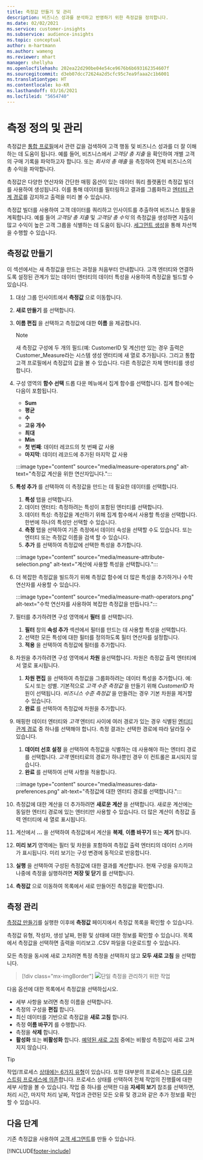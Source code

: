 ```yaml
---
title: 측정값 만들기 및 관리
description: 비즈니스 성과를 분석하고 반영하기 위한 측정값을 정의합니다.
ms.date: 02/02/2021
ms.service: customer-insights
ms.subservice: audience-insights
ms.topic: conceptual
author: m-hartmann
ms.author: wameng
ms.reviewer: mhart
manager: shellyha
ms.openlocfilehash: 202ea22d290be04e54ce9676b6b693162354607f
ms.sourcegitcommit: d3eb07dcc72624a2d5cfc95c7ea9faaa2c1b6001
ms.translationtype: HT
ms.contentlocale: ko-KR
ms.lasthandoff: 03/16/2021
ms.locfileid: "5654740"
---
```

# <a name="define-and-manage-measures"></a>측정 정의 및 관리

측정값은 [통합 프로필](data-unification.md)에서 관련 값을 검색하여 고객 행동 및 비즈니스 성과를 더 잘 이해하는 데 도움이 됩니다. 예를 들어, 비즈니스에서 *고객당 총 지출* 을 확인하여 개별 고객의 구매 기록을 파악하고자 합니다. 또는 *회사의 총 매출* 을 측정하여 전체 비즈니스의 총 수익을 파악합니다.  

측정값은 다양한 연산자와 간단한 매핑 옵션이 있는 데이터 쿼리 플랫폼인 측정값 빌더를 사용하여 생성됩니다. 이를 통해 데이터를 필터링하고 결과를 그룹화하고 [엔터티 관계 경로](relationships.md)를 감지하고 출력을 미리 볼 수 있습니다.

측정값 빌더를 사용하여 고객 데이터를 쿼리하고 인사이트를 추출하여 비즈니스 활동을 계획합니다. 예를 들어 *고객당 총 지출* 및 *고객당 총 수익* 의 측정값을 생성하면 지출이 많고 수익이 높은 고객 그룹을 식별하는 데 도움이 됩니다. [세그먼트 생성](segments.md)을 통해 차선책을 수행할 수 있습니다. 

## <a name="create-a-measure"></a>측정값 만들기

이 섹션에서는 새 측정값을 만드는 과정을 처음부터 안내합니다. 고객 엔터티와 연결하도록 설정된 관계가 있는 데이터 엔터티의 데이터 특성을 사용하여 측정값을 빌드할 수 있습니다. 

1. 대상 그룹 인사이트에서 **측정값** 으로 이동합니다.

1. **새로 만들기** 를 선택합니다.

1. **이름 편집** 을 선택하고 측정값에 대한 **이름** 을 제공합니다. 
   > [!NOTE]
   > 새 측정값 구성에 두 개의 필드(예: CustomerID 및 계산)만 있는 경우 출력은 Customer_Measure라는 시스템 생성 엔터티에 새 열로 추가됩니다. 그리고 통합 고객 프로필에서 측정값의 값을 볼 수 있습니다. 다른 측정값은 자체 엔터티를 생성합니다.

1. 구성 영역의 **함수 선택** 드롭 다운 메뉴에서 집계 함수를 선택합니다. 집계 함수에는 다음이 포함됩니다. 
   - **Sum**
   - **평균**
   - **수**
   - **고유 개수**
   - **최대**
   - **Min**
   - **첫 번째**: 데이터 레코드의 첫 번째 값 사용
   - **마지막**: 데이터 레코드에 추가된 마지막 값 사용

   :::image type="content" source="media/measure-operators.png" alt-text="측정값 계산을 위한 연산자입니다.":::

1. **특성 추가** 를 선택하여 이 측정값을 만드는 데 필요한 데이터를 선택합니다.
   
   1. **특성** 탭을 선택합니다. 
   1. 데이터 엔터티: 측정하려는 특성이 포함된 엔터티를 선택합니다. 
   1. 데이터 특성: 측정값을 계산하기 위해 집계 함수에서 사용할 특성을 선택합니다. 한번에 하나의 특성만 선택할 수 있습니다.
   1. **측정** 탭을 선택하여 기존 측정에서 데이터 속성을 선택할 수도 있습니다. 또는 엔터티 또는 측정값 이름을 검색 할 수 있습니다. 
   1. **추가** 를 선택하여 측정값에 선택한 특성을 추가합니다.

   :::image type="content" source="media/measure-attribute-selection.png" alt-text="계산에 사용할 특성을 선택합니다.":::

1. 더 복잡한 측정값을 빌드하기 위해 측정값 함수에 더 많은 특성을 추가하거나 수학 연산자를 사용할 수 있습니다.

   :::image type="content" source="media/measure-math-operators.png" alt-text="수학 연산자를 사용하여 복잡한 측정값을 만듭니다.":::

1. 필터를 추가하려면 구성 영역에서 **필터** 를 선택합니다. 
  
   1. **필터** 창의 **속성 추가** 섹션에서 필터를 만드는 데 사용할 특성을 선택합니다.
   1. 선택한 모든 특성에 대한 필터를 정의하도록 필터 연산자를 설정합니다.
   1. **적용** 을 선택하여 측정값에 필터를 추가합니다.

1. 차원을 추가하려면 구성 영역에서 **차원** 을 ​​선택합니다. 차원은 측정값 출력 엔터티에서 열로 표시됩니다.
   1. **차원 편집** 을 선택하여 측정값을 그룹화하려는 데이터 특성을 추가합니다. 예: 도시 또는 성별. 기본적으로 *고객 수준 측정값* 을 만들기 위해 *CustomerID* 차원이 선택됩니다. *비즈니스 수준 측정값* 을 만들려는 경우 기본 차원을 제거할 수 있습니다.
   1. **완료** 를 선택하여 측정값에 차원을 추가합니다.

1. 매핑한 데이터 엔터티와 *고객* 엔터티 사이에 여러 경로가 있는 경우 식별된 [엔티티 관계 경로](relationships.md) 중 하나를 선택해야 합니다. 측정 결과는 선택한 경로에 따라 달라질 수 있습니다. 
   1. **데이터 선호 설정** 을 선택하여 측정값을 식별하는 데 사용해야 하는 엔터티 경로를 선택합니다. *고객* 엔터티로의 경로가 하나뿐인 경우 이 컨트롤은 표시되지 않습니다.
   1. **완료** 를 선택하여 선택 사항을 적용합니다. 

   :::image type="content" source="media/measures-data-preferences.png" alt-text="측정값에 대한 엔터티 경로를 선택합니다.":::

1. 측정값에 대한 계산을 더 추가하려면 **새로운 계산** 을 선택합니다. 새로운 계산에는 동일한 엔터티 경로에 있는 엔터티만 사용할 수 있습니다. 더 많은 계산이 측정값 출력 엔터티에 새 열로 표시됩니다.

1. 계산에서 **...** 을 선택하여 측정값에서 계산을 **복제**, **이름 바꾸기** 또는 **제거** 합니다.

1. **미리 보기** 영역에는 필터 및 차원을 포함하여 측정값 출력 엔터티의 데이터 스키마가 표시됩니다. 미리 보기는 구성 변경에 동적으로 반응합니다.

1. **실행** 을 선택하여 구성된 측정값에 대한 결과를 계산합니다. 현재 구성을 유지하고 나중에 측정을 실행하려면 **저장 및 닫기** 를 선택합니다.

1. **측정값** 으로 이동하여 목록에서 새로 만들어진 측정값을 확인합니다.

## <a name="manage-your-measures"></a>측정 관리

[측정값 만들기](#create-a-measure)를 실행한 이후에 **측정값** 페이지에서 측정값 목록을 확인할 수 있습니다.

측정값 유형, 작성자, 생성 날짜, 현황 및 상태에 대한 정보를 확인할 수 있습니다. 목록에서 측정값을 선택하면 출력을 미리보고 .CSV 파일을 다운로드할 수 있습니다.

모든 측정을 동시에 새로 고치려면 특정 측정을 선택하지 않고 **모두 새로 고침** 을 선택합니다.

> [!div class="mx-imgBorder"]
> ![단일 측정을 관리하기 위한 작업](media/measure-actions.png "단일 측정을 관리하기 위한 작업")

다음 옵션에 대한 목록에서 측정값을 선택하십시오.

- 세부 사항을 보려면 측정 이름을 선택합니다.
- 측정의 구성을 **편집** 합니다.
- 최신 데이터를 기반으로 측정값을 **새로 고침** 합니다.
- 측정 **이름 바꾸기** 를 수행합니다.
- 측정을 **삭제** 합니다.
- **활성화** 또는 **비활성화** 합니다. [예약된 새로 고침](system.md#schedule-tab) 중에는 비활성 측정값이 새로 고쳐지지 않습니다.

> [!TIP]
> 작업/프로세스 [상태에는 6가지 유형](system.md#status-types)이 있습니다. 또한 대부분의 프로세스는 [다른 다운스트림 프로세스에 의존](system.md#refresh-policies)합니다. 프로세스 상태를 선택하여 전체 작업의 진행률에 대한 세부 사항을 볼 수 있습니다. 작업 중 하나를 선택한 다음 **자세히 보기** 참조를 선택하면, 처리 시간, 마지막 처리 날짜, 작업과 관련된 모든 오류 및 경고와 같은 추가 정보를 확인할 수 있습니다.

## <a name="next-step"></a>다음 단계

기존 측정값을 사용하여 [고객 세그먼트](segments.md)를 만들 수 있습니다.


[!INCLUDE[footer-include](../includes/footer-banner.md)]